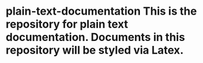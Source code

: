 # plain-text-documentation This is the repository for plain text documentation. Documents in this repository will be styled via Latex.
